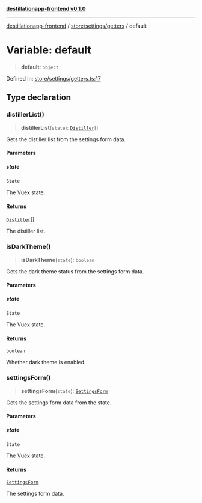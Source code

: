 [**destillationapp-frontend v0.1.0**](../../../../README.md)

***

[destillationapp-frontend](../../../../modules.md) / [store/settings/getters](../README.md) / default

# Variable: default

> **default**: `object`

Defined in: [store/settings/getters.ts:17](https://github.com/DestillApp/main/blob/be94b1d93681946bd573e84cd8381ba32cee62b9/frontend/src/store/settings/getters.ts#L17)

## Type declaration

### distillerList()

> **distillerList**(`state`): [`Distiller`](../../interfaces/Distiller.md)[]

Gets the distiller list from the settings form data.

#### Parameters

##### state

`State`

The Vuex state.

#### Returns

[`Distiller`](../../interfaces/Distiller.md)[]

The distiller list.

### isDarkTheme()

> **isDarkTheme**(`state`): `boolean`

Gets the dark theme status from the settings form data.

#### Parameters

##### state

`State`

The Vuex state.

#### Returns

`boolean`

Whether dark theme is enabled.

### settingsForm()

> **settingsForm**(`state`): [`SettingsForm`](../../interfaces/SettingsForm.md)

Gets the settings form data from the state.

#### Parameters

##### state

`State`

The Vuex state.

#### Returns

[`SettingsForm`](../../interfaces/SettingsForm.md)

The settings form data.
